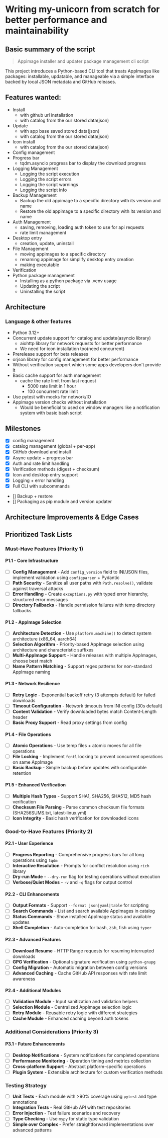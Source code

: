 # Writing my-unicorn from scratch for better performance and maintainability

## Basic summary of the script

> Appimage installer and updater package management cli script

This project introduces a Python-based CLI tool that treats AppImages like packages: installable, updatable,
and manageable via a simple interface backed by local JSON metadata and GitHub releases.

## Features wanted:

- Install
    - with github url installation
    - with catalog from the our stored data(json)
- Update
    - with app base saved stored data(json)
    - with catalog from the our stored data(json)
- Icon install
    - with catalog from the our stored data(json)
- Config management
- Progress bar
    - tqdm.asyncio progress bar to display the download progress
- Logging Management
    - Logging the script execution
    - Logging the script errors
    - Logging the script warnings
    - Logging the script info
- Backup Management
    - Backup the old appimage to a specific directory with its version and name
    - Restore the old appimage to a specific directory with its version and name
- Auth Management
    - saving, removing, loading auth token to use for api requests
    - rate limit management
- Desktop entry
    - creation, update, uninstall
- File Management
    - moving appimages to a specific directory
    - renaming appimage for simplify desktop entry creation
    - making executable
- Verification
- Python package management
    - Installing as a python package via .venv usage
    - Updating the script
    - Uninstalling the script

## Architecture

### Language & other features

- Python 3.12+
- Concurrent update support for catalog and update(asyncio library)
    - aiohttp library for network requests for better performance
    - We need for icon installation too(need concurrent)
- Prerelease support for beta releases
- orjson library for config management for better performance
- Without verification support which some apps developers don't provide it
- Basic cache support for auth management
    - cache the rate limit from last request
        - 5000 rate limit in 1 hour
        - 100 concurrent rate limit
- Use pytest with mocks for network/IO
- Appimage version checks without installation
    - Would be beneficial to used on window managers like a notification system with basic bash script

## Milestones

- [X] config management
- [X] catalog management (global + per-app)
- [X] GitHub download and install
- [X] Async update + progress bar
- [X] Auth and rate limit handling
- [X] Verification methods (digest + checksum)
- [X] Icon and desktop entry support
- [X] Logging + error handling
- [X] Full CLI with subcommands
- [] Backup + restore
- [] Packaging as pip module and version updater

## Architecture Improvements & Edge Cases

## Prioritized Task Lists

### Must-Have Features (Priority 1)

#### P1.1 - Core Infrastructure

- [ ] **Config Management** - Add `config_version` field to INI/JSON files, implement validation using `configparser` + Pydantic
- [ ] **Path Security** - Sanitize all user paths with `Path.resolve()`, validate against traversal attacks
- [ ] **Error Handling** - Create `exceptions.py` with typed error hierarchy, structured error messages
- [ ] **Directory Fallbacks** - Handle permission failures with temp directory fallbacks

#### P1.2 - AppImage Selection

- [ ] **Architecture Detection** - Use `platform.machine()` to detect system architecture (x86_64, aarch64)
- [ ] **Selection Algorithm** - Priority-based AppImage selection using architecture and characteristic suffixes
- [ ] **Multi-AppImage Support** - Handle releases with multiple AppImages, choose best match
- [ ] **Name Pattern Matching** - Support regex patterns for non-standard AppImage naming

#### P1.3 - Network Resilience

- [ ] **Retry Logic** - Exponential backoff retry (3 attempts default) for failed downloads
- [ ] **Timeout Configuration** - Network timeouts from INI config (30s default)
- [ ] **Content Validation** - Verify downloaded bytes match Content-Length header
- [ ] **Basic Proxy Support** - Read proxy settings from config

#### P1.4 - File Operations

- [ ] **Atomic Operations** - Use temp files + atomic moves for all file operations
- [ ] **File Locking** - Implement `fcntl` locking to prevent concurrent operations on same AppImage
- [ ] **Basic Backup** - Simple backup before updates with configurable retention

#### P1.5 - Enhanced Verification

- [ ] **Multiple Hash Types** - Support SHA1, SHA256, SHA512, MD5 hash verification
- [ ] **Checksum File Parsing** - Parse common checksum file formats (SHA256SUMS.txt, latest-linux.yml)
- [ ] **Icon Integrity** - Basic hash verification for downloaded icons

### Good-to-Have Features (Priority 2)

#### P2.1 - User Experience

- [ ] **Progress Reporting** - Comprehensive progress bars for all long operations using `tqdm`
- [ ] **Interactive Resolution** - Prompts for conflict resolution using `rich` library
- [ ] **Dry-run Mode** - `--dry-run` flag for testing operations without execution
- [ ] **Verbose/Quiet Modes** - `-v` and `-q` flags for output control

#### P2.2 - CLI Enhancements

- [ ] **Output Formats** - Support `--format json|yaml|table` for scripting
- [ ] **Search Commands** - List and search available AppImages in catalog
- [ ] **Status Commands** - Show installed AppImage status and available updates
- [ ] **Shell Completion** - Auto-completion for bash, zsh, fish using `typer`

#### P2.3 - Advanced Features

- [ ] **Download Resume** - HTTP Range requests for resuming interrupted downloads
- [ ] **GPG Verification** - Optional signature verification using `python-gnupg`
- [ ] **Config Migration** - Automatic migration between config versions
- [ ] **Advanced Caching** - Cache GitHub API responses with rate limit awareness

#### P2.4 - Additional Modules

- [ ] **Validation Module** - Input sanitization and validation helpers
- [ ] **Selection Module** - Centralized AppImage selection logic
- [ ] **Retry Module** - Reusable retry logic with different strategies
- [ ] **Cache Module** - Enhanced caching beyond auth tokens

### Additional Considerations (Priority 3)

#### P3.1 - Future Enhancements

- [ ] **Desktop Notifications** - System notifications for completed operations
- [ ] **Performance Monitoring** - Operation timing and metrics collection
- [ ] **Cross-platform Support** - Abstract platform-specific operations
- [ ] **Plugin System** - Extensible architecture for custom verification methods

### Testing Strategy

- [ ] **Unit Tests** - Each module with >90% coverage using `pytest` and type annotations
- [ ] **Integration Tests** - Real GitHub API with test repositories
- [ ] **Error Injection** - Test failure scenarios and recovery
- [ ] **Type Checking** - Use `mypy` for static type validation
- [ ] **Simple over Complex** - Prefer straightforward implementations over advanced patterns
